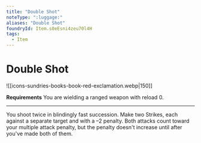 ```yaml
---
title: "Double Shot"
noteType: ":luggage:"
aliases: "Double Shot"
foundryId: Item.s0eEsni4zeu70l4H
tags:
  - Item
---
```


# Double Shot
![[icons-sundries-books-book-red-exclamation.webp|150]]

**Requirements** You are wielding a ranged weapon with reload 0.

* * *

You shoot twice in blindingly fast succession. Make two Strikes, each against a separate target and with a –2 penalty. Both attacks count toward your multiple attack penalty, but the penalty doesn't increase until after you've made both of them.
